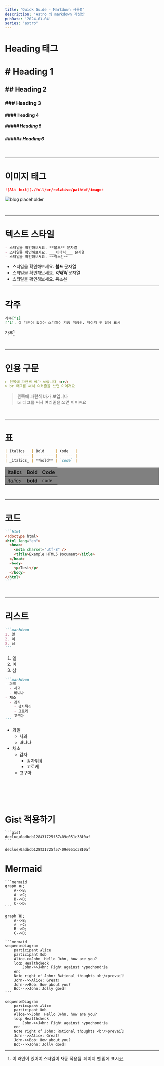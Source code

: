 ```yaml
---
title: 'Quick Guide - Markdown 사용법'
description: 'Astro 의 markdown 작성법'
pubDate: '2024-03-04'
series: "astro"
---
```


# Heading 태그

# # Heading 1
## ## Heading 2
### ### Heading 3
#### #### Heading 4
##### ##### Heading 5
##### ###### Heading 6

<br/><hr/>

# 이미지 태그
```markdown
![Alt text](./full/or/relative/path/of/image)
```
![blog placeholder](/blog-placeholder-about.jpg)

<br/><hr/>

# 텍스트 스타일
```markdown
- 스타일을 확인해보세요. **볼드** 문자열
- 스타일을 확인해보세요. ___이태릭___ 문자열 
- 스타일을 확인해보세요. ~~취소선~~
```

- 스타일을 확인해보세요. **볼드** 문자열
- 스타일을 확인해보세요. ___이태릭___ 문자열
- 스타일을 확인해보세요. ~~취소선~~
<br/><hr/>

# 각주
```markdown
각주[^1]
[^1]: 이 라인이 있어야 스타일이 자동 적용됨. 페이지 맨 밑에 표시
```
각주[^1]
[^1]: 이 라인이 있어야 스타일이 자동 적용됨. 페이지 맨 밑에 표시


<br/><hr/>

# 인용 구문

```markdown
> 왼쪽에 파란색 바가 보입니다 <br/>
> br 태그를 써서 여러줄을 쓰면 이어져요
```
> 왼쪽에 파란색 바가 보입니다 <br/>
> br 태그를 써서 여러줄을 쓰면 이어져요


<br/><hr/>

# 표

```markdown
| Italics   | Bold     | Code   |
| --------- | -------- | ------ |
| _italics_ | **bold** | `code` |
```

<div style='background-color: gray'>

| Italics   | Bold     | Code   |
| --------- | -------- | ------ |
| _italics_ | **bold** | `code` |

</div>

<br/><hr/>

# 코드

````markdown
```html
<!doctype html>
<html lang="en">
  <head>
    <meta charset="utf-8" />
    <title>Example HTML5 Document</title>
  </head>
  <body>
    <p>Test</p>
  </body>
</html>
```
````

<br/><hr/>

# 리스트

````markdown
```markdown
1. 일
2. 이
3. 삼
```
````

1. 일
2. 이
3. 삼


````markdown
```markdown
- 과일
  - 사과
  - 바나나
- 채소
  - 감자
    - 감자튀김
    - 고로케
  - 고구마
```
````

- 과일
    - 사과
    - 바나나
- 채소
    - 감자
      - 감자튀김
      - 고로케
    - 고구마



<br/>
<br/>
<br/>
<br/>

# Gist 적용하기

````
```gist
declue/0adbcb128831725f57409e051c3810af
```
````

```gist
declue/0adbcb128831725f57409e051c3810af
```


# Mermaid
````
```mermaid
graph TD;
    A-->B;
    A-->C;
    B-->D;
    C-->D;
```
````
```mermaid-render
graph TD;
    A-->B;
    A-->C;
    B-->D;
    C-->D;
```
````
```mermaid
sequenceDiagram
    participant Alice
    participant Bob
    Alice->>John: Hello John, how are you?
    loop Healthcheck
        John->>John: Fight against hypochondria
    end
    Note right of John: Rational thoughts <br/>prevail!
    John-->>Alice: Great!
    John->>Bob: How about you?
    Bob-->>John: Jolly good!
```
````
```mermaid-render
sequenceDiagram
    participant Alice
    participant Bob
    Alice->>John: Hello John, how are you?
    loop Healthcheck
        John->>John: Fight against hypochondria
    end
    Note right of John: Rational thoughts <br/>prevail!
    John-->>Alice: Great!
    John->>Bob: How about you?
    Bob-->>John: Jolly good!
```

